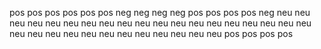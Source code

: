 pos
pos
pos
pos
pos
pos
neg
neg
neg
neg
pos
pos
pos
pos
neg
neu
neu
neu
neu
neu
neu
neu
neu
neu
neu
neu
neu
neu
neu
neu
neu
neu
neu
neu
neu
neu
neu
neu
neu
neu
neu
neu
neu
neu
neu
neu
pos
pos
pos
pos
